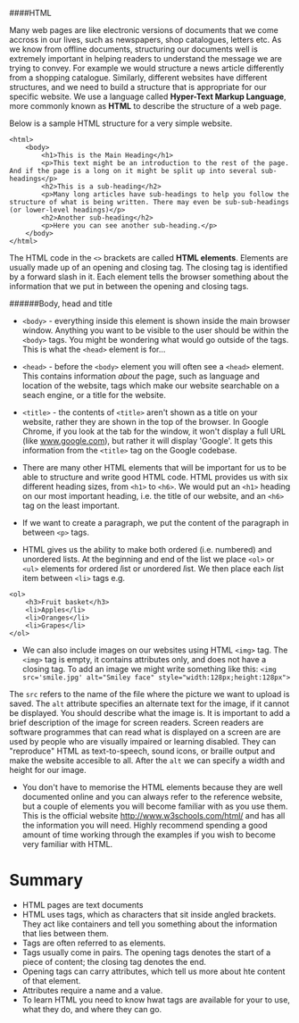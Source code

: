 ####HTML

Many web pages are like electronic versions of documents that we come accross in our lives, such as newspapers, shop catalogues, letters etc. As we know from offline documents, structuring our documents well is extremely important in helping readers to understand the message we are trying to convey. For example we would structure a news article differently from a shopping catalogue. Similarly, different websites have different structures, and we need to build a structure that is appropriate for our specific website. We use a language called **Hyper-Text Markup Language**, more commonly known as **HTML** to describe the structure of a web page. 

Below is a sample HTML structure for a very simple website. 
```
<html>
	<body>
		<h1>This is the Main Heading</h1>
		<p>This text might be an introduction to the rest of the page. And if the page is a long on it might be split up into several sub-headings</p>
		<h2>This is a sub-heading</h2>
		<p>Many long articles have sub-headings to help you follow the structure of what is being written. There may even be sub-sub-headings (or lower-level headings)</p>
		<h2>Another sub-heading</h2>
		<p>Here you can see another sub-heading.</p>
	</body>
</html>
```

The HTML code in the ```<>``` brackets are called **HTML elements**. Elements are usually made up of an opening and closing tag. The closing tag is identified by a forward slash in it. Each element tells the browser something about the information that we put in between the opening and closing tags. 

######Body, head and title
* ```<body>``` - everything inside this element is shown inside the main browser window. Anything you want to be visible to the user should be within the ```<body>``` tags. You might be wondering what would go outside of the <body> tags. This is what the ```<head>``` element is for... 

* ```<head>``` - before the ```<body>``` element you will often see a ```<head>``` element. This contains information *about* the page, such as language and location of the website, tags which make our website searchable on a seach engine, or a title for the website. 

* ```<title>``` - the contents of ```<title>``` aren't shown as a title on your website, rather they are shown in the top of the browser. In Google Chrome, if you look at the tab for the window, it won't display a full URL (like www.google.com), but rather it will display 'Google'. It gets this information from the ```<title>``` tag on the Google codebase. 

* There are many other HTML elements that will be important for us to be able to structure and write good HTML code. HTML provides us with six different heading sizes, from ```<h1>``` to ```<h6>```. We would put an ```<h1>``` heading on our most important heading, i.e. the title of our website, and an ```<h6>``` tag on the least important. 

* If we want to create a paragraph, we put the content of the paragraph in between ```<p>``` tags. 

* HTML gives us the ability to make both ordered (i.e. numbered) and unordered lists. At the beginning and end of the list we place ```<ol>``` or ```<ul>``` elements for *o*rdered *l*ist or *u*nordered *l*ist. We then place each *li*st item between ```<li>``` tags e.g. 

```
<ol>
	<h3>Fruit basket</h3>
	<li>Apples</li>
	<li>Oranges</li>
	<li>Grapes</li>
</ol>
```

* We can also include images on our websites using HTML ```<img>``` tag. The ```<img>``` tag is empty, it contains attributes only, and does not have a closing tag. To add an image we might write something like this:
```<img src='smile.jpg' alt="Smiley face" style="width:128px;height:128px">```

The ```src``` refers to the name of the file where the picture we want to upload is saved. The ```alt``` attribute specifies an alternate text for the image, if it cannot be displayed. You should describe what the image is. It is important to add a brief description of the image for screen readers. Screen readers are software programmes that can read what is displayed on a screen are are used by people who are visually impaired or learning disabled. They can "reproduce" HTML as text-to-speech, sound icons, or braille output and make the website accesible to all. After the ```alt``` we can specify a width and height for our image. 

* You don't have to memorise the HTML elements because they are well documented online and you can always refer to the reference website, but a couple of elements you will become familiar with as you use them. This is the official website http://www.w3schools.com/html/ and has all the information you will need. Highly recommend spending a good amount of time working through the examples if you wish to become very familiar with HTML.  

Summary
========

* HTML pages are text documents
* HTML uses tags, which as characters that sit inside angled brackets. They act like containers and tell you something about the information that lies between them.
* Tags are often referred to as elements.
* Tags usually come in pairs. The opening tags denotes the start of a piece of content; the closing tag denotes the end.
* Opening tags can carry attributes, which tell us more about hte content of that element.
* Attributes require a name and a value.
* To learn HTML you need to know hwat tags are available for your to use, what they do, and where they can go. 
